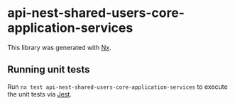 # api-nest-shared-users-core-application-services

This library was generated with [Nx](https://nx.dev).

## Running unit tests

Run `nx test api-nest-shared-users-core-application-services` to execute the unit tests via [Jest](https://jestjs.io).
